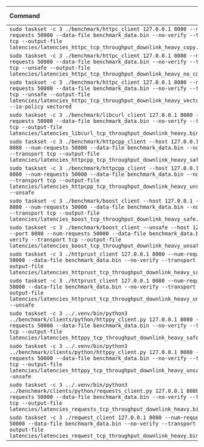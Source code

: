 | Command | Mean [s] | Min [s] | Max [s] | Relative |
|:---|---:|---:|---:|---:|
| `sudo taskset -c 3 ./benchmark/httpc_client 127.0.0.1 8080 --num-requests 50000 --data-file benchmark_data.bin --no-verify --transport tcp --output-file latencies/latencies_httpc_tcp_throughput_downlink_heavy_copy.bin` | 2.779 ± 0.063 | 2.691 | 3.085 | 1.07 ± 0.06 |
| `sudo taskset -c 3 ./benchmark/httpc_client 127.0.0.1 8080 --num-requests 50000 --data-file benchmark_data.bin --no-verify --transport tcp --unsafe --output-file latencies/latencies_httpc_tcp_throughput_downlink_heavy_no_copy.bin` | 2.976 ± 0.171 | 2.720 | 3.159 | 1.15 ± 0.09 |
| `sudo taskset -c 3 ./benchmark/httpc_client 127.0.0.1 8080 --num-requests 50000 --data-file benchmark_data.bin --no-verify --transport tcp --unsafe --output-file latencies/latencies_httpc_tcp_throughput_downlink_heavy_vectored.bin --io-policy vectored` | 2.969 ± 0.163 | 2.724 | 3.114 | 1.14 ± 0.08 |
| `sudo taskset -c 3 ./benchmark/libcurl_client 127.0.0.1 8080 --num-requests 50000 --data-file benchmark_data.bin --no-verify --transport tcp --output-file latencies/latencies_libcurl_tcp_throughput_downlink_heavy.bin` | 3.395 ± 0.144 | 3.030 | 3.513 | 1.31 ± 0.08 |
| `sudo taskset -c 3 ./benchmark/httpcpp_client --host 127.0.0.1 --port 8080 --num-requests 50000 --data-file benchmark_data.bin --no-verify --transport tcp --output-file latencies/latencies_httpcpp_tcp_throughput_downlink_heavy_safe.bin` | 3.007 ± 0.063 | 2.964 | 3.323 | 1.16 ± 0.06 |
| `sudo taskset -c 3 ./benchmark/httpcpp_client --host 127.0.0.1 --port 8080 --num-requests 50000 --data-file benchmark_data.bin --no-verify --transport tcp --output-file latencies/latencies_httpcpp_tcp_throughput_downlink_heavy_unsafe.bin --unsafe` | 2.721 ± 0.173 | 2.548 | 2.950 | 1.05 ± 0.08 |
| `sudo taskset -c 3 ./benchmark/boost_client --host 127.0.0.1 --port 8080 --num-requests 50000 --data-file benchmark_data.bin --no-verify --transport tcp --output-file latencies/latencies_boost_tcp_throughput_downlink_heavy_safe.bin` | 3.037 ± 0.166 | 2.733 | 3.174 | 1.17 ± 0.09 |
| `sudo taskset -c 3 ./benchmark/boost_client --unsafe --host 127.0.0.1 --port 8080 --num-requests 50000 --data-file benchmark_data.bin --no-verify --transport tcp --output-file latencies/latencies_boost_tcp_throughput_downlink_heavy_unsafe.bin` | 2.837 ± 0.094 | 2.745 | 3.154 | 1.09 ± 0.06 |
| `sudo taskset -c 3 ./httprust_client 127.0.0.1 8080 --num-requests 50000 --data-file benchmark_data.bin --no-verify --transport tcp --output-file latencies/latencies_httprust_tcp_throughput_downlink_heavy_safe.bin` | 3.131 ± 0.197 | 2.957 | 3.480 | 1.21 ± 0.10 |
| `sudo taskset -c 3 ./httprust_client 127.0.0.1 8080 --num-requests 50000 --data-file benchmark_data.bin --no-verify --transport tcp --output-file latencies/latencies_httprust_tcp_throughput_downlink_heavy_unsafe.bin --unsafe` | 2.598 ± 0.126 | 2.532 | 2.920 | 1.00 |
| `sudo taskset -c 3 ../.venv/bin/python3 ../benchmark/clients/python/httppy_client.py 127.0.0.1 8080 --num-requests 50000 --data-file benchmark_data.bin --no-verify --transport tcp --output-file latencies/latencies_httppy_tcp_throughput_downlink_heavy_safe.bin` | 8.938 ± 0.633 | 8.769 | 12.285 | 3.44 ± 0.30 |
| `sudo taskset -c 3 ../.venv/bin/python3 ../benchmark/clients/python/httppy_client.py 127.0.0.1 8080 --num-requests 50000 --data-file benchmark_data.bin --no-verify --transport tcp --output-file latencies/latencies_httppy_tcp_throughput_downlink_heavy_unsafe.bin --unsafe` | 7.655 ± 0.251 | 7.535 | 8.966 | 2.95 ± 0.17 |
| `sudo taskset -c 3 ../.venv/bin/python3 ../benchmark/clients/python/requests_client.py 127.0.0.1 8080 --num-requests 50000 --data-file benchmark_data.bin --no-verify --transport tcp --output-file latencies/latencies_requests_tcp_throughput_downlink_heavy.bin` | 25.741 ± 0.357 | 25.203 | 26.317 | 9.91 ± 0.50 |
| `sudo taskset -c 3 ./reqwest_client 127.0.0.1 8080 --num-requests 50000 --data-file benchmark_data.bin --no-verify --transport tcp --output-file latencies/latencies_reqwest_tcp_throughput_downlink_heavy.bin` | 15.016 ± 1.430 | 13.938 | 17.711 | 5.78 ± 0.62 |
